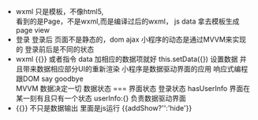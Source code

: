 - wxml 只是模板，不像html5,   
    看到的是Page，不是wxml,而是编译过后的wxml，  js data 拿去模板生成page view
- 登录 登录后 
    页面不是静态的，dom ajax
    小程序的动态是通过MVVM来实现的  登录前后是不同的状态
- wxml {{}} 或者指令 data 加相应的数据项就好
    this.setData({})  设置数据 并且带来数据相应部分UI的重新渲染
    小程序是数据驱动界面的应用  响应式编程 
    跟DOM say goodbye      
    MVVM 数据决定一切
    数据状态   ===  界面状态
    登录状态 hasUserInfo 界面在某一刻有且只有一个状态
    userInfo:{} 负责数据驱动界面
- {{}} 不只是数据输出  里面是js运行 
    {{addShow?'':'hide'}}